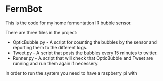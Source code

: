FermBot
=======

This is the code for my home fermentation IR bubble sensor. 

There are three files in the project:

* OpticBubble.py - A script for counting the bubbles by the sensor and reporting them to the different logs.
* Tweet.py - A script that posts the bubbles every 15 minutes to twitter.
* Runner.py - A script that will check that OpticBubble and Tweet are running and run them again if necessery.

In order to run the system you need to have a raspberry pi with 
